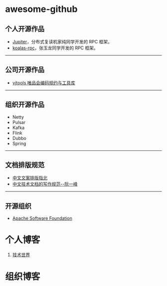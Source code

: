 # awesome-github

## 个人开源作品
* [Jupiter](https://github.com/fengjiachun/Jupiter)，分布式复读机家纯同学开发的 RPC 框架。
* [koalas-rpc](https://gitee.com/a1234567891/koalas-rpc)，张玉龙同学开发的 RPC 框架。


---


## 公司开源作品
* [vjtools 唯品会编码规约与工具库](https://github.com/vipshop/vjtools)


---


## 组织开源作品
* Netty
* Pulsar
* Kafka
* Flink
* Dubbo
* Spring


---


## 文档排版规范
* [中文文案排版指北](https://github.com/sparanoid/chinese-copywriting-guidelines)
* [中文技术文档的写作规范--阮一峰](https://github.com/ruanyf/document-style-guide)


---


## 开源组织
* [Apache Software Foundation](https://github.com/apache)



# 个人博客
1. [技术世界](http://www.jasongj.com/)

# 组织博客
